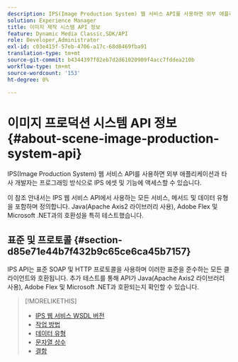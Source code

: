 ```yaml
---
description: IPS(Image Production System) 웹 서비스 API를 사용하면 외부 애플리케이션과 타사 개발자는 프로그래밍 방식으로 IPS 에셋 및 기능에 액세스할 수 있습니다.
solution: Experience Manager
title: 이미지 제작 시스템 API 정보
feature: Dynamic Media Classic,SDK/API
role: Developer,Administrator
exl-id: c03e415f-57eb-4706-a17c-68d8469fba91
translation-type: tm+mt
source-git-commit: b4344397f82eb7d2d61020909f4acc7fddea210b
workflow-type: tm+mt
source-wordcount: '153'
ht-degree: 0%

---
```


# 이미지 프로덕션 시스템 API 정보{#about-scene-image-production-system-api}

IPS(Image Production System) 웹 서비스 API를 사용하면 외부 애플리케이션과 타사 개발자는 프로그래밍 방식으로 IPS 에셋 및 기능에 액세스할 수 있습니다.

이 참조 안내서는 IPS 웹 서비스 API에서 사용하는 모든 서비스, 메서드 및 데이터 유형을 포함하며 정의합니다. Java(Apache Axis2 라이브러리 사용), Adobe Flex 및 Microsoft .NET과의 호환성을 특히 테스트했습니다.

## 표준 및 프로토콜 {#section-d85e71e44b7f432b9c65ce6ca45b7157}

IPS API는 표준 SOAP 및 HTTP 프로토콜을 사용하며 이러한 표준을 준수하는 모든 클라이언트와 호환됩니다. 추가 테스트를 통해 API가 Java(Apache Axis2 라이브러리 사용), Adobe Flex 및 Microsoft .NET과 호환되는지 확인할 수 있습니다.

>[!MORELIKETHIS]
>
>* [IPS 웹 서비스 WSDL 버전](c-wsdl-versions.md#concept-aff3e13f3b59486882260b5f2e962226)
>* [작업 방법](operations/c-operations-intro/c-methods/c-methods.md)
>* [데이터 유형](types/c-data-types/c-data-types.md#concept-dcf2ce73ff334e22bc4c634e3a0a50a6)
>* [문자열 상수](string-constants/c-string-constants/c-string-constants.md)
>* [결함](faults/c-faults/c-faults.md#concept-28c5e495f39443ecab05384d8cf8ab6b)

